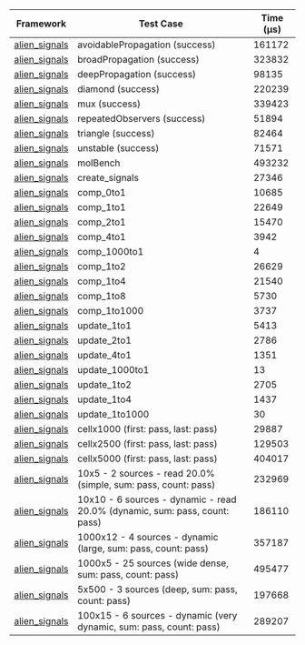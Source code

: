 | Framework | Test Case | Time (μs) |
| --- | --- | --- |
| [alien_signals](https://github.com/medz/alien-signals-dart) | avoidablePropagation (success) | 161172 |
| [alien_signals](https://github.com/medz/alien-signals-dart) | broadPropagation (success) | 323832 |
| [alien_signals](https://github.com/medz/alien-signals-dart) | deepPropagation (success) | 98135 |
| [alien_signals](https://github.com/medz/alien-signals-dart) | diamond (success) | 220239 |
| [alien_signals](https://github.com/medz/alien-signals-dart) | mux (success) | 339423 |
| [alien_signals](https://github.com/medz/alien-signals-dart) | repeatedObservers (success) | 51894 |
| [alien_signals](https://github.com/medz/alien-signals-dart) | triangle (success) | 82464 |
| [alien_signals](https://github.com/medz/alien-signals-dart) | unstable (success) | 71571 |
| [alien_signals](https://github.com/medz/alien-signals-dart) | molBench | 493232 |
| [alien_signals](https://github.com/medz/alien-signals-dart) | create_signals | 27346 |
| [alien_signals](https://github.com/medz/alien-signals-dart) | comp_0to1 | 10685 |
| [alien_signals](https://github.com/medz/alien-signals-dart) | comp_1to1 | 22649 |
| [alien_signals](https://github.com/medz/alien-signals-dart) | comp_2to1 | 15470 |
| [alien_signals](https://github.com/medz/alien-signals-dart) | comp_4to1 | 3942 |
| [alien_signals](https://github.com/medz/alien-signals-dart) | comp_1000to1 | 4 |
| [alien_signals](https://github.com/medz/alien-signals-dart) | comp_1to2 | 26629 |
| [alien_signals](https://github.com/medz/alien-signals-dart) | comp_1to4 | 21540 |
| [alien_signals](https://github.com/medz/alien-signals-dart) | comp_1to8 | 5730 |
| [alien_signals](https://github.com/medz/alien-signals-dart) | comp_1to1000 | 3737 |
| [alien_signals](https://github.com/medz/alien-signals-dart) | update_1to1 | 5413 |
| [alien_signals](https://github.com/medz/alien-signals-dart) | update_2to1 | 2786 |
| [alien_signals](https://github.com/medz/alien-signals-dart) | update_4to1 | 1351 |
| [alien_signals](https://github.com/medz/alien-signals-dart) | update_1000to1 | 13 |
| [alien_signals](https://github.com/medz/alien-signals-dart) | update_1to2 | 2705 |
| [alien_signals](https://github.com/medz/alien-signals-dart) | update_1to4 | 1437 |
| [alien_signals](https://github.com/medz/alien-signals-dart) | update_1to1000 | 30 |
| [alien_signals](https://github.com/medz/alien-signals-dart) | cellx1000 (first: pass, last: pass) | 29887 |
| [alien_signals](https://github.com/medz/alien-signals-dart) | cellx2500 (first: pass, last: pass) | 129503 |
| [alien_signals](https://github.com/medz/alien-signals-dart) | cellx5000 (first: pass, last: pass) | 404017 |
| [alien_signals](https://github.com/medz/alien-signals-dart) | 10x5 - 2 sources - read 20.0% (simple, sum: pass, count: pass) | 232969 |
| [alien_signals](https://github.com/medz/alien-signals-dart) | 10x10 - 6 sources - dynamic - read 20.0% (dynamic, sum: pass, count: pass) | 186110 |
| [alien_signals](https://github.com/medz/alien-signals-dart) | 1000x12 - 4 sources - dynamic (large, sum: pass, count: pass) | 357187 |
| [alien_signals](https://github.com/medz/alien-signals-dart) | 1000x5 - 25 sources (wide dense, sum: pass, count: pass) | 495477 |
| [alien_signals](https://github.com/medz/alien-signals-dart) | 5x500 - 3 sources (deep, sum: pass, count: pass) | 197668 |
| [alien_signals](https://github.com/medz/alien-signals-dart) | 100x15 - 6 sources - dynamic (very dynamic, sum: pass, count: pass) | 289207 |
